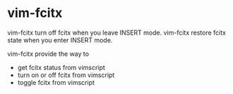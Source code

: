# vim-fcitx
vim-fcitx turn off fcitx when you leave INSERT mode.
vim-fcitx restore fcitx state when you enter INSERT mode.

vim-fcitx provide the way to
- get fcitx status from vimscript
- turn on or off fcitx from vimscript
- toggle fcitx from vimscript
